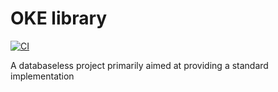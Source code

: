 # OKE library

[![CI](https://github.com/FlussoBV/openedge-fwebh/actions/workflows/ci.yaml/badge.svg)](https://github.com/FlussoBV/openedge-fwebh/actions/workflows/ci.yaml)

A databaseless project primarily aimed at providing a standard implementation 
